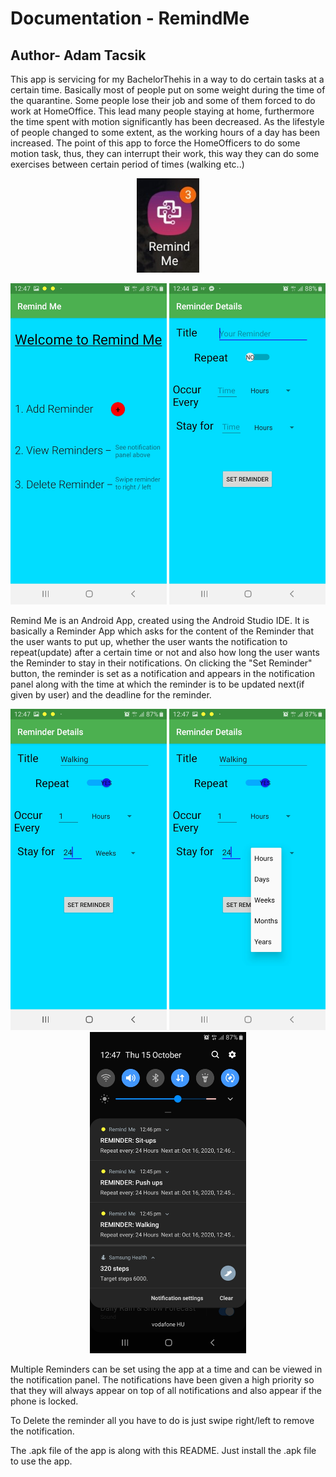 Documentation - RemindMe
========================

## Author- Adam Tacsik
This app is servicing for my BachelorThehis in a way to do certain tasks at a certain time. Basically most of people put on some weight during the time of the quarantine. Some people lose their job and some of them forced to do work at HomeOffice. This lead many people staying at home, furthermore the time spent with motion significantly has been decreased. As the lifestyle of people changed to some extent, as the working hours of a day has been increased. The point of this app to force the HomeOfficers to do some motion task, thus, they can interrupt their work, this way they can do some exercises between certain period of times (walking etc..)
<p align="center">
<img src="Images/Icon.jpg" width="100" heigth="100">
</p>

<p align="center">
<img src="Images/MainMenu.jpg" width="250" heigth="514">
<img src="Images/RawReminderDetails.jpg" width="250" heigth="514">
</p>

Remind Me is an Android App, created using the Android Studio IDE. It is basically a Reminder App which asks for the 
content of the Reminder that the user wants to put up, whether the user wants the notification  to repeat(update) after
a certain time or not and also how long the user wants the Reminder to stay in their notifications. On clicking the
"Set Reminder" button, the reminder is set as a notification and appears in the notification panel along with the time
at which the reminder is to be updated next(if given by user) and the deadline for the reminder.

<p align="center">
  <img src="Images/SetReminder.jpg" width="250" height="514">
  <img src="Images/OptionItems.jpg" width="250" height="514">
  <img src="Images/Notifications.jpg" width="250" height="514">
</p>

Multiple Reminders can be set using the app at a time and can be viewed in the notification panel. The notifications have
been given a high priority so that they will always appear on top of all notifications and also appear if the phone is 
locked.  

To Delete the reminder all you have to do is just swipe right/left to remove the notification.  

The .apk file of the app is along with this README. Just install the .apk file to use the app.  

